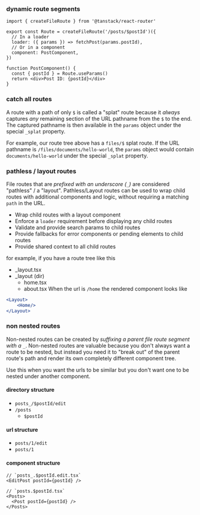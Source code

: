### dynamic route segments
```tsx
import { createFileRoute } from '@tanstack/react-router'

export const Route = createFileRoute('/posts/$postId')({
  // In a loader
  loader: ({ params }) => fetchPost(params.postId),
  // Or in a component
  component: PostComponent,
})

function PostComponent() {
  const { postId } = Route.useParams()
  return <div>Post ID: {postId}</div>
}
```

### catch all routes
A route with a path of only `$` is called a "splat" route because it _always_ captures _any_ remaining section of the URL pathname from the `$` to the end. The captured pathname is then available in the `params` object under the special `_splat` property.

For example, our route tree above has a `files/$` splat route. If the URL pathname is `/files/documents/hello-world`, the `params` object would contain `documents/hello-world` under the special `_splat` property.

### pathless / layout routes
File routes that are _prefixed with an underscore (`_`)_ are considered "pathless" / a "layout". Pathless/Layout routes can be used to wrap child routes with additional components and logic, without requiring a matching `path` in the URL.

- Wrap child routes with a layout component
- Enforce a `loader` requirement before displaying any child routes
- Validate and provide search params to child routes
- Provide fallbacks for error components or pending elements to child routes
- Provide shared context to all child routes

for example, if you have a route tree like this
- \_layout.tsx
- \_layout (dir)
	- home.tsx
	- about.tsx
When the url is `/home` the rendered component looks like
```jsx
<Layout>
	<Home/>
</Layout>
```

### non nested routes
Non-nested routes can be created by _suffixing a parent file route segment with a `_`_. Non-nested routes are valuable because you don't always want a route to be nested, but instead you need it to "break out" of the parent route's path and render its own completely different component tree.

Use this when you want the urls to be similar but you don't want one to be nested under another component.

#### directory structure
- `posts_/$postId/edit`
- `/posts`
	- `$postId`

#### url structure
- `posts/1/edit`
- `posts/1`
#### component structure
```tsx
// `posts_.$postId.edit.tsx`
<EditPost postId={postId} />

// `posts.$postId.tsx`
<Posts>
  <Post postId={postId} />
</Posts>
```

